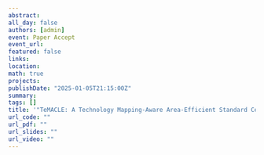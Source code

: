 ```yaml
---
abstract: 
all_day: false
authors: [admin]
event: Paper Accept
event_url: 
featured: false
links:
location: 
math: true
projects:
publishDate: "2025-01-05T21:15:00Z"
summary: 
tags: []
title: '"TeMACLE: A Technology Mapping-Aware Area-Efficient Standard Cell Library Extension Framework" is accepted by IEEE Transactions on Computer-Aided Design of Integrated Circuits and Systems'
url_code: ""
url_pdf: ""
url_slides: ""
url_video: ""
---
```

